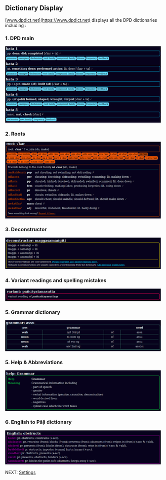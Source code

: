 ## Dictionary Display

[www.dpdict.net](https://www.dpdict.net) displays all the DPD dictionaries including :

### 1. DPD main

![DPD main dict](pics/dpdict.net/dpdict_dpd_main.png)

### 2. Roots

![roots dict](pics/dpdict.net/dpdict_roots_dict.png)

### 3. Deconstructor

![deconstructor](pics/dpdict.net/dpdict_deconstructor.png)

### 4. Variant readings and spelling mistakes

![variants](pics/dpdict.net/dpdict_variant.png)

### 5. Grammar dictionary

![grammar dict](pics/dpdict.net/dpdict_grammar_dict.png)

### 5. Help & Abbreviations

![help](pics/dpdict.net/dpdict_help.png)

### 6. English to Pāḷi dictionary

![epd](pics/dpdict.net/dpdict_epd.png)

NEXT: [Settings](dpdict_settings.md)